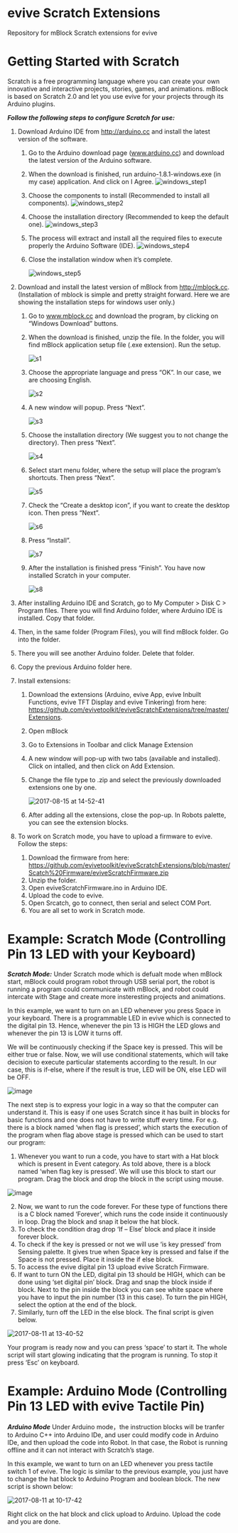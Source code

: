 # evive Scratch Extensions
Repository for mBlock Scratch extensions for evive

# Getting Started with Scratch

Scratch is a free programming language where you can create your own innovative and interactive projects, stories, games, and animations. mBlock is based on Scratch 2.0 and let you use evive for your projects through its Arduino plugins.

***Follow the following steps to configure Scratch for use:***

1. Download Arduino IDE from http://arduino.cc and install the latest version of the software.
    1. Go to the Arduino download page (www.arduino.cc) and download the latest version of the Arduino software.
    2. When the download is finished, run arduino-1.8.1-windows.exe (in my case) application. And click on I Agree.
![windows_step1](https://user-images.githubusercontent.com/20287504/29311869-bb1cf0c4-81d0-11e7-9448-3a6d5b4849e8.png)
    3. Choose the components to install (Recommended to install all components).
![windows_step2](https://user-images.githubusercontent.com/20287504/29311893-e20c83ca-81d0-11e7-8529-d0b346a70feb.PNG)
    4. Choose the installation directory (Recommended to keep the default one).
![windows_step3](https://user-images.githubusercontent.com/20287504/29311895-e420df6c-81d0-11e7-9b16-413c84955e96.PNG)
    5. The process will extract and install all the required files to execute properly the Arduino Software (IDE).
![windows_step4](https://user-images.githubusercontent.com/20287504/29311896-e583ff88-81d0-11e7-8fac-ad4b3615914a.PNG)
    6. Close the installation window when it’s complete.
        
        ![windows_step5](https://user-images.githubusercontent.com/20287504/29311897-e7217b7c-81d0-11e7-96c4-155d98853bf8.PNG)

2. Download and install the latest version of mBlock from http://mblock.cc. (Installation of mblock is simple and pretty straight forward. Here we are showing the installation steps for windows user only.)
    1. Go to www.mblock.cc and download the program, by clicking on “Windows Download” buttons.
    2. When the download is finished, unzip the file. In the folder, you will find mBlock application setup file (.exe extension). Run the setup.
        
        ![s1](https://user-images.githubusercontent.com/20287504/29312705-3fde0d90-81d4-11e7-863b-5655628ff6bc.png)
    3. Choose the appropriate language and press “OK”. In our case, we are choosing English.
    
        ![s2](https://user-images.githubusercontent.com/20287504/29312707-4113cff6-81d4-11e7-81c0-e63d4f42e776.PNG)
    4. A new window will popup. Press “Next”.
    
        ![s3](https://user-images.githubusercontent.com/20287504/29312710-42a97ee2-81d4-11e7-88bc-f0bd6652f4d6.PNG)
    5. Choose the installation directory (We suggest you to not change the directory). Then press “Next”.
    
        ![s4](https://user-images.githubusercontent.com/20287504/29312711-43e98d56-81d4-11e7-8f78-ae6fd7eb538b.PNG)
    6. Select start menu folder, where the setup will place the program’s shortcuts. Then press “Next”.
        
        ![s5](https://user-images.githubusercontent.com/20287504/29312714-454f7656-81d4-11e7-9e08-511f304a6050.PNG)
    7. Check the “Create a desktop icon”, if you want to create the desktop icon. Then press “Next”.
        
        ![s6](https://user-images.githubusercontent.com/20287504/29312716-46b895d6-81d4-11e7-8b6a-e3b9fa221182.PNG)
    8. Press “Install”.
    
        ![s7](https://user-images.githubusercontent.com/20287504/29312717-47f62350-81d4-11e7-9751-26183e94a5b0.PNG)
    9. After the installation is finished press “Finish”. You have now installed Scratch in your computer.
    
        ![s8](https://user-images.githubusercontent.com/20287504/29312718-4a088598-81d4-11e7-82c9-1a80090bd8ad.PNG)

3. After installing Arduino IDE and Scratch, go to My Computer > Disk C > Program files. There you will find Arduino folder, where Arduino IDE is installed. Copy that folder.
4. Then, in the same folder (Program Files), you will find mBlock folder. Go into the folder.
5. There you will see another Arduino folder. Delete that folder.
6. Copy the previous Arduino folder here.
7. Install extensions:
    1. Download the extensions (Arduino, evive App, evive Inbuilt Functions, evive TFT Display and evive Tinkering) from here: https://github.com/evivetoolkit/eviveScratchExtensions/tree/master/Extensions.
    2. Open mBlock
    3. Go to Extensions in Toolbar and click Manage Extension
    4. A new window will pop-up with two tabs (available and installed). Click on intalled, and then click on Add Extension.
    5. Change the file type to .zip and select the previously downloaded extensions one by one.
    
        ![2017-08-15 at 14-52-41](https://user-images.githubusercontent.com/20287504/29313203-5fbee24a-81d6-11e7-934f-38b53e6adfed.png)
    6. After adding all the extensions, close the pop-up. In Robots palette, you can see the extension blocks.
8. To work on Scratch mode, you have to upload a firmware to evive. Follow the steps:
    1. Download the firmware from here: https://github.com/evivetoolkit/eviveScratchExtensions/blob/master/Scatch%20Firmware/eviveScratchFirmware.zip
    2. Unzip the folder.
    3. Open eviveScratchFirmware.ino in Arduino IDE.
    4. Upload the code to evive.
    5. Open Srcatch, go to connect, then serial and select COM Port. 
    6. You are all set to work in Scratch mode.
    
# Example: Scratch Mode (Controlling Pin 13 LED with your Keyboard)

***Scratch Mode:*** 
Under Scratch mode which is defualt mode when mBlock start, mBlock could program robot through USB serial port, the robot is running a program could communicate with mBlock, and robot could intercate with Stage and create more insteresting projects and animations.

In this example, we want to turn on an LED whenever you press Space in your keyboard. There is a programmable LED in evive which is connected to the digital pin 13. Hence, whenever the pin 13 is HIGH the LED glows and whenever the pin 13 is LOW it turns off.

We will be continuously checking if the Space key is pressed. This will be either true or false. Now, we will use conditional statements, which will take decision to execute particular statements according to the result. In our case, this is if-else, where if the result is true, LED will be ON, else LED will be OFF. 


![image](https://user-images.githubusercontent.com/20287504/29313413-87bfb91c-81d7-11e7-816b-b095c48c82c5.png)

The next step is to express your logic in a way so that the computer can understand it. This is easy if one uses Scratch since it has built in blocks for basic functions and one does not have to write stuff every time. For e.g. there is a block named ‘when flag is pressed’, which starts the execution of the program when flag above stage is pressed which can be used to start our program:

1. Whenever you want to run a code, you have to start with a Hat block which is present in Event category. As told above, there is a block named ‘when flag key is pressed’. We will use this block to start our program. Drag the block and drop the block in the script using mouse.

![image](https://user-images.githubusercontent.com/20287504/29313482-e5a6d268-81d7-11e7-8718-2075fa32a280.png)

2. Now, we want to run the code forever. For these type of functions there is a C block named ‘Forever’, which runs the code inside it continuously in loop. Drag the block and snap it below the hat block.
3. To check the condition drag drop ‘If – Else’ block and place it inside forever block.
4. To check if the key is pressed or not we will use ‘is key pressed’ from Sensing palette. It gives true when Space key is pressed and false if the Space is not pressed. Place it inside the if else block.
5. To access the evive digital pin 13 upload evive Scratch Firmware.
6. If want to turn ON the LED, digital pin 13 should be HIGH, which can be done using ‘set digital pin’ block. Drag and snap the block inside if block. Next to the pin inside the block you can see white space where you have to input the pin number (13 in this case). To turn the pin HIGH, select the option at the end of the block.
7. Similarly, turn off the LED in the else block. The final script is given below. 

![2017-08-11 at 13-40-52](https://user-images.githubusercontent.com/20287504/29314588-39c8d48c-81dc-11e7-86db-1e3374d5e5be.png)

Your program is ready now and you can press ‘space’ to start it. The whole script will start glowing indicating that the program is running. To stop it press ‘Esc’ on keyboard.

# Example: Arduino Mode (Controlling Pin 13 LED with evive Tactile Pin)

***Arduino Mode***
Under Arduino mode，the instruction blocks will be tranfer to Arduino C++ into Arduino IDe, and user could modify code in Arduino IDe, and then upload the code into Robot. In that case, the Robot is running offline and it can not interact with Scratch’s stage.

In this example, we want to turn on an LED whenever you press tactile switch 1 of evive.
The logic is similar to the previous example, you just have to change the hat block to Arduino Program and boolean block. The new script is shown below:

![2017-08-11 at 10-17-42](https://user-images.githubusercontent.com/20287504/29314569-1eb73742-81dc-11e7-84cd-e3b60b35a181.png)

Right click on the hat block and click upload to Arduino. Upload the code and you are done.
